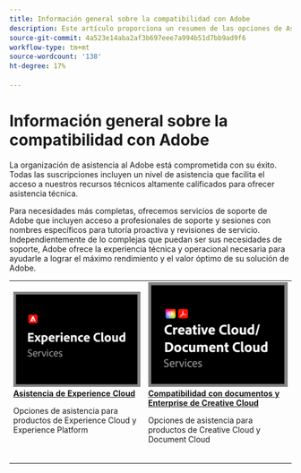 ```yaml
---
title: Información general sobre la compatibilidad con Adobe
description: Este artículo proporciona un resumen de las opciones de Asistencia al cliente para Adobe Experience Cloud, Adobe Document Cloud y Adobe Creative Cloud.
source-git-commit: 4a523e14aba2af3b697eee7a994b51d7bb9ad9f6
workflow-type: tm+mt
source-wordcount: '138'
ht-degree: 17%

---
```


# Información general sobre la compatibilidad con Adobe

La organización de asistencia al Adobe está comprometida con su éxito. Todas las suscripciones incluyen un nivel de asistencia que facilita el acceso a nuestros recursos técnicos altamente calificados para ofrecer asistencia técnica.

Para necesidades más completas, ofrecemos servicios de soporte de Adobe que incluyen acceso a profesionales de soporte y sesiones con nombres específicos para tutoría proactiva y revisiones de servicio. Independientemente de lo complejas que puedan ser sus necesidades de soporte, Adobe ofrece la experiencia técnica y operacional necesaria para ayudarle a lograr el máximo rendimiento y el valor óptimo de su solución de Adobe.

<table style="table-layout:fixed">
<tr>
  <td>
    <a href="dx-overview.md">
    <img alt="Compatibilidad con DX" src="assets/ECthumbnail.png"/>
    </a>
    <div>
    <a href="dx-overview.md"><strong>Asistencia de Experience Cloud</strong></a>
    </div>
    <p>Opciones de asistencia para productos de Experience Cloud y Experience Platform</p>
    <br>
  </td>
  <td>
    <a href="dme-overview.md">
      <img alt="Business" src="assets/CCDCThumbnail.png">
    </a>
    <div>
    <a href="dme-overview.md"><strong>Compatibilidad con documentos y Enterprise de Creative Cloud</strong></a>
    </div>
    <p>Opciones de asistencia para productos de Creative Cloud y Document Cloud</p>
    <br>
  </td>
</tr>
</table>
